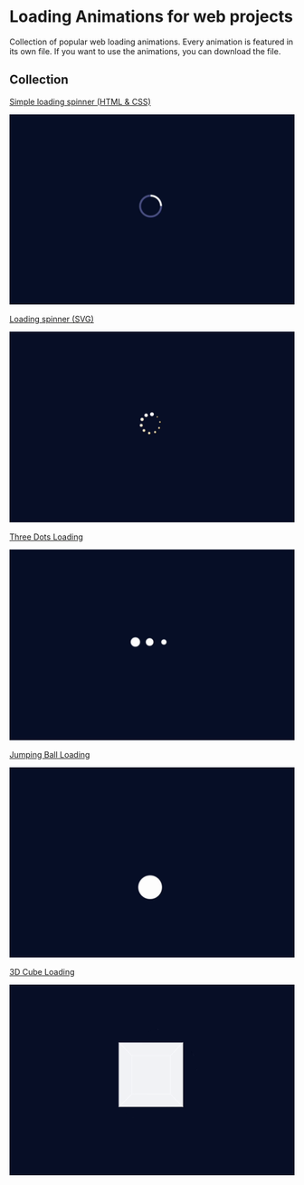 # Loading Animations for web projects

Collection of popular web loading animations. Every animation is featured in its own file. 
If you want to use the animations, you can download the file.

## Collection

[Simple loading spinner (HTML & CSS)](/simple_spinner.html)

![simple loading spinner](/assets/images/simple_loading_spinner_new.gif)

[Loading spinner (SVG)](/loading_spinner_SVG.html)

![loading spinner SVG](/assets/images/loading_spinner_svg.gif)

[Three Dots Loading](/dots.html)

![three dots loading](/assets/images/dots.gif)

[Jumping Ball Loading](/ball.html)

![jumping ball loading](/assets/images/ball.gif)

[3D Cube Loading](/cube.html)

![3D cube](/assets/images/cube.gif)